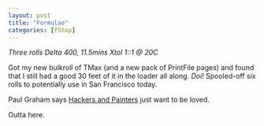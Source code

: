 ```yaml
---
layout: post
title: "Formulae"
categories: [fStop]
---
```

<i>Three rolls Delta 400, 11.5mins Xtol 1::1 @ 20C</i>

Got my new bulkroll of TMax (and a new pack of PrintFile pages) and found that I still had a good 30 feet of it in the loader all along. <i>Doi!</i> Spooled-off six rolls to potentially use in San Francisco today.

Paul Graham says <a title="Hackers and Painters" target="linkframe" href="http://www.paulgraham.com/hp.html">Hackers and Painters</a> just want to be loved.

Outta here.

<!--more-->

